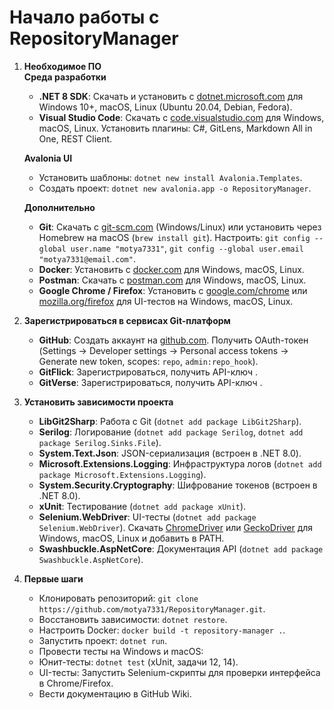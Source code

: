 # Начало работы с RepositoryManager

1. **Необходимое ПО**  
   **Среда разработки**  
   - **.NET 8 SDK**: Скачать и установить с [dotnet.microsoft.com](https://dotnet.microsoft.com/en-us/download/dotnet/8.0) для Windows 10+, macOS, Linux (Ubuntu 20.04, Debian, Fedora).  
   - **Visual Studio Code**: Скачать с [code.visualstudio.com](https://code.visualstudio.com) для Windows, macOS, Linux. Установить плагины: C#, GitLens, Markdown All in One, REST Client.  

   **Avalonia UI**  
   - Установить шаблоны: `dotnet new install Avalonia.Templates`.  
   - Создать проект: `dotnet new avalonia.app -o RepositoryManager`.  

   **Дополнительно**  
   - **Git**: Скачать с [git-scm.com](https://git-scm.com) (Windows/Linux) или установить через Homebrew на macOS (`brew install git`). Настроить: `git config --global user.name "motya7331"`, `git config --global user.email "motya7331@email.com"`.  
   - **Docker**: Установить с [docker.com](https://www.docker.com/products/docker-desktop) для Windows, macOS, Linux.  
   - **Postman**: Скачать с [postman.com](https://www.postman.com/downloads) для Windows, macOS, Linux.  
   - **Google Chrome / Firefox**: Установить с [google.com/chrome](https://www.google.com/chrome) или [mozilla.org/firefox](https://www.mozilla.org/firefox) для UI-тестов на Windows, macOS, Linux.  

2. **Зарегистрироваться в сервисах Git-платформ**  
   - **GitHub**: Создать аккаунт на [github.com](https://github.com). Получить OAuth-токен (Settings → Developer settings → Personal access tokens → Generate new token, scopes: `repo`, `admin:repo_hook`).  
   - **GitFlick**: Зарегистрироваться, получить API-ключ .  
   - **GitVerse**: Зарегистрироваться, получить API-ключ .  

3. **Установить зависимости проекта**  
   - **LibGit2Sharp**: Работа с Git (`dotnet add package LibGit2Sharp`).  
   - **Serilog**: Логирование (`dotnet add package Serilog`, `dotnet add package Serilog.Sinks.File`).  
   - **System.Text.Json**: JSON-сериализация (встроен в .NET 8.0).  
   - **Microsoft.Extensions.Logging**: Инфраструктура логов (`dotnet add package Microsoft.Extensions.Logging`).  
   - **System.Security.Cryptography**: Шифрование токенов (встроен в .NET 8.0).  
   - **xUnit**: Тестирование (`dotnet add package xUnit`).  
   - **Selenium.WebDriver**: UI-тесты (`dotnet add package Selenium.WebDriver`). Скачать [ChromeDriver](https://chromedriver.chromium.org) или [GeckoDriver](https://github.com/mozilla/geckodriver) для Windows, macOS, Linux и добавить в PATH.  
   - **Swashbuckle.AspNetCore**: Документация API (`dotnet add package Swashbuckle.AspNetCore`).  

4. **Первые шаги**  
   - Клонировать репозиторий: `git clone https://github.com/motya7331/RepositoryManager.git`.  
   - Восстановить зависимости: `dotnet restore`.  
   - Настроить Docker: `docker build -t repository-manager .`.  
   - Запустить проект: `dotnet run`.  
   - Провести тесты на Windows и macOS:  
   - Юнит-тесты: `dotnet test` (xUnit, задачи 12, 14).  
   - UI-тесты: Запустить Selenium-скрипты для проверки интерфейса  в Chrome/Firefox.    
   - Вести документацию в GitHub Wiki.
